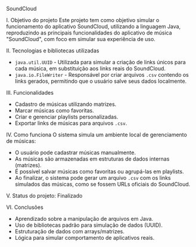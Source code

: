 SoundCloud

I. Objetivo do projeto 
Este projeto tem como objetivo simular o funcionamento do aplicativo SoundCloud, utilizando a linguagem Java, reproduzindo as principais funcionalidades do aplicativo de música "SoundCloud",
com foco em simular sua experiência de uso.


II. Tecnologias e bibliotecas utilizadas
- `java.util.UUID` - Utilizada para simular a criação de links únicos para cada música, em substituição aos links reais do SoundCloud.
- `java.io.FileWriter` - Responsável por criar arquivos `.csv` contendo os links gerados, permitindo que o usuário salve seus dados localmente.
  

III. Funcionalidades
- Cadastro de músicas utilizando matrizes.
- Marcar músicas como favoritas.
- Criar e gerenciar playlists personalizadas.
- Exportar links de músicas para arquivos `.csv`.


IV. Como funciona
O sistema simula um ambiente local de gerenciamento de músicas:
- O usuário pode cadastrar músicas manualmente.
- As músicas são armazenadas em estruturas de dados internas (matrizes).
- É possível salvar músicas como favoritas ou agrupá-las em playlists.
- Ao finalizar, o sistema pode gerar um arquivo `.csv` com os links simulados das músicas, como se fossem URLs oficiais do SoundCloud.
  

V. Status do projeto: Finalizado


VI. Conclusões

- Aprendizado sobre a manipulação de arquivos em Java.
- Uso de bibliotecas padrão para simulação de dados (UUID).
- Estruturação de dados com arrays/matrizes.
- Lógica para simular comportamento de aplicativos reais.


